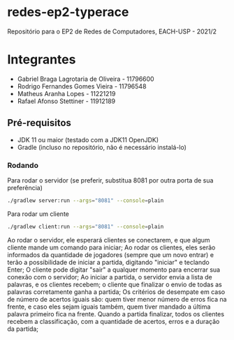 # redes-ep2-typerace
Repositório para o EP2 de Redes de Computadores, EACH-USP - 2021/2

# Integrantes
* Gabriel Braga Lagrotaria de Oliveira - 11796600
* Rodrigo Fernandes Gomes Vieira - 11796548
* Matheus Aranha Lopes - 11221219
* Rafael Afonso Stettiner - 11912189

## Pré-requisitos
* JDK 11 ou maior (testado com a JDK11 OpenJDK)
* Gradle (incluso no repositório, não é necessário instalá-lo)

### Rodando
Para rodar o servidor (se preferir, substitua 8081 por outra porta de sua preferência)
```sh
./gradlew server:run --args="8081" --console=plain
```

Para rodar um cliente
```sh
./gradlew client:run --args="8081" --console=plain
```

Ao rodar o servidor, ele esperará clientes se conectarem, e que algum cliente mande um comando para iniciar;
Ao rodar os clientes, eles serão informados da quantidade de jogadores (sempre que um novo entrar) e terão a possibilidade de iniciar a partida, digitando "iniciar" e teclando Enter;
O cliente pode digitar "sair" a qualquer momento para encerrar sua conexão com o servidor;
Ao iniciar a partida, o servidor envia a lista de palavras, e os clientes recebem; o cliente que finalizar o envio de todas as palavras corretamente ganha a partida;
Os critérios de desempate em caso de número de acertos iguais são: quem tiver menor número de erros fica na frente, e caso eles sejam iguais também, quem tiver mandado a última palavra primeiro fica na frente.
Quando a partida finalizar, todos os clientes recebem a classificação, com a quantidade de acertos, erros e a duração da partida;


